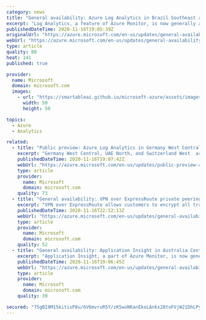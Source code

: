 ```yaml
---
category: news
title: "General availability: Azure Log Analytics in Brazil Southeast and Norway East "
excerpt: "Log Analytics, a feature of Azure Monitor, is now generally available for customers to start collecting telemetry and analyze their services for health and usage in Brazil Southeast and Norway East. "
publishedDateTime: 2020-11-16T19:05:39Z
originalUrl: "https://azure.microsoft.com/en-us/updates/general-availability-azure-log-analytics-in-brazil-southeast-and-norway-east/"
webUrl: "https://azure.microsoft.com/en-us/updates/general-availability-azure-log-analytics-in-brazil-southeast-and-norway-east/"
type: article
quality: 80
heat: 141
published: true

provider:
  name: Microsoft
  domain: microsoft.com
  images:
    - url: "https://smartableai.github.io/microsoft-azure/assets/images/organizations/microsoft.com-50x50.jpg"
      width: 50
      height: 50

topics:
  - Azure
  - Analytics

related:
  - title: "Public preview: Azure Log Analytics in Germany West Central, UAE North, and Switzerland West "
    excerpt: "Germany West Central, UAE North, and Switzerland West  are now in public preview for customers to start collecting telemetry and analyze their services for health and usage using Azure Log Analytics."
    publishedDateTime: 2020-11-16T19:07:42Z
    webUrl: "https://azure.microsoft.com/en-us/updates/public-preview-azure-log-analytics-in-germany-west-central-uae-north-and-switzerland-west/"
    type: article
    provider:
      name: Microsoft
      domain: microsoft.com
    quality: 73
  - title: "General availability: VPN over ExpressRoute private peering"
    excerpt: "VPN over ExpressRoute allows customers to encrypt all traffic going over their ExpressRoute circuit. VPN over ExpressRoute, combined with site-to-site and point-to-site VPN provides end-to-end encryption between data centers, branch offices and remote users."
    publishedDateTime: 2020-11-16T22:52:13Z
    webUrl: "https://azure.microsoft.com/en-us/updates/general-availability-vpn-over-expressroute-private-peering/"
    type: article
    provider:
      name: Microsoft
      domain: microsoft.com
    quality: 52
  - title: "General availability: Application Insight in Australia Central, Brazil Southeast, and Norway East"
    excerpt: "Application Insight, a part of Azure Monitor, is now generally available in Australia Central, Brazil Southeast, and Norway East regions for customers to collect telemetry and analyze their service health in production environments. "
    publishedDateTime: 2020-11-16T19:06:45Z
    webUrl: "https://azure.microsoft.com/en-us/updates/general-availability-application-insight-in-australia-central-brazil-southeast-and-norway-east/"
    type: article
    provider:
      name: Microsoft
      domain: microsoft.com
    quality: 39

secured: "75gBI8M15kitisP8u/6V6mvrvR5Y/zK5woNKanEkoLAnkx28toFVjW21DhLPySJqFmiklwwADYi278OKKH4pGcpxRy1P/PtOXzG9LNFVrvNRLbzJBZy8/Q3uxyWubBXi5YUZIl5M3vVsFxD4/CdadqlyEsGAntnX7e/rr9MTeQH0q96zsUaM4q99VWoybx4pzmSu6fefrqnShhASJplCh+nhXgX5ry5KcH1EyrqBSDJjF5zpNavvkcnX5TG42LrEJMMV+e39+sx5CZMD9D0XnFbkVyAxeavSaesV7YlhEdI1uUluNRAn1+4UOiPVIGNwtA7WPnD1cj+p9mrsdM/uiL36w6xaIRGXPlT0zWlKwYs=;AZh6/Hhzs33ZimRvENGR7g=="
---
```


